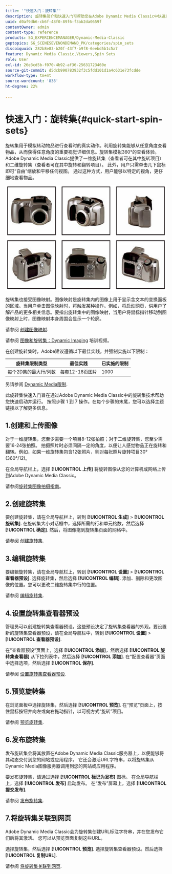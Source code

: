 ```yaml
---
title: '"快速入门：旋转集"'
description: 旋转集简介和快速入门可帮助您在Adobe Dynamic Media Classic中快速启动并运行。
uuid: d0af9db6-cb6f-48f0-89f6-f3ab2da0659f
contentOwner: admin
content-type: reference
products: SG_EXPERIENCEMANAGER/Dynamic-Media-Classic
geptopics: SG_SCENESEVENONDEMAND_PK/categories/spin_sets
discoiquuid: 282b8e83-b20f-43f7-b9f8-6eebd5b1c5a7
feature: Dynamic Media Classic,Viewers,Spin Sets
role: User
exl-id: 26e3cd5b-f070-4b92-af36-25631723460e
source-git-commit: d5dcb990783932f3c5fdd101d1a4c631e73fcdde
workflow-type: tm+mt
source-wordcount: '838'
ht-degree: 22%

---
```


# 快速入门：旋转集{#quick-start-spin-sets}

旋转集用于模拟转动物品进行查看时的真实动作。利用旋转集能够从任意角度查看物品，从而获得任意角度的重要视觉详细信息。旋转集模拟360°的查看体验。 Adobe Dynamic Media Classic提供了一维旋转集（查看者可在其中旋转项目）和二维旋转集（查看者可在其中旋转和翻转项目）。 此外，用户只需单击几下鼠标即可“自由”缩放和平移任何视图。 通过这种方式，用户能够以特定的视角，更仔细地查看物品。

![旋转集的图像。](/help/assets/spin_set.png)

旋转集也接受图像映射。图像映射是旋转集内的图像上用于显示含文本的变换面板的区域。当用户单击图像映射时，将触发某种操作。例如，将启动网页，供用户了解产品的更多相关信息。要指出旋转集中的图像映射，当用户将鼠标指针移动到图像映射上时，图像映射本身周围会显示一个轮廓。

请参阅 [创建图像映射](creating-image-maps.md).

请参阅 [图像和旋转集：Dynamic Imaging](https://s7d5.scene7.com/s7viewers/html5/VideoViewer.html?videoserverurl=https://s7d5.scene7.com/is/content/&amp;emailurl=https://s7d5.scene7.com/s7/emailFriend&amp;serverUrl=https://s7d5.scene7.com/is/image/&amp;config=Scene7SharedAssets/Universal_HTML5_Video&amp;contenturl=https://s7d5.scene7.com/skins/&amp;asset=S7tutorials/556_Image%20&amp;%20Spin%20Sets_converted%20renamed_Dynamic%20Imaging-AVS) 培训视频。

在创建旋转集时，Adobe建议遵循以下最佳实践，并强制实施以下限制：

| 旋转集限制类型 | 最佳实践 | 已实施的限制 |
| --- | --- | --- |
| 每个2D集的最大行/列数 | 每套12-18页图片 | 1000 |

另请参阅 [Dynamic Media限制](/help/limitations.md).

此旋转集快速入门旨在通过Adobe Dynamic Media Classic中的旋转集技术帮助您快速启动并运行。 按照步骤 1 到 7 操作。在每个步骤的末尾，您可以选择主题链接以了解更多信息。

## 1.创建和上传图像

对于一维旋转集，您至少需要一个项目8-12张拍照；对于二维旋转集，您至少需要16-24张拍照。 拍摄照片时必须间隔一定的角度，以便让人感觉物品正在旋转和翻转。例如，如果一维旋转集包含12张照片，则对每张照片旋转项目30°(360°/12)。

在全局导航栏上，选择 **[!UICONTROL 上传]** 将旋转图像从您的计算机或网络上传到Adobe Dynamic Media Classic。

请参阅[旋转集图像拍摄指南](creating-spin-set.md#guidelines-for-shooting-spin-set-images)。

## 2.创建旋转集

要创建旋转集，请在全局导航栏上，转到 **[!UICONTROL 生成]** > **[!UICONTROL 旋转集]**. 在旋转集大小对话框中，选择所需的行和单元格数，然后选择 **[!UICONTROL 确定]**. 然后，将图像拖到旋转集页面的网格中。

请参阅 [创建旋转集](creating-spin-set.md#creating-a-spin-set).

## 3.编辑旋转集

要编辑旋转集，请在全局导航栏上，转到 **[!UICONTROL 设置]** > **[!UICONTROL 查看器预设]**. 选择旋转集，然后选择 **[!UICONTROL 编辑]**. 添加、删除和更改图像的位置。您可以更改二维旋转集中行的位置。

请参阅 [编辑旋转集](creating-spin-set.md#editing-a-spin-set).

## 4.设置旋转集查看器预设

管理员可以创建旋转集查看器预设。这些预设决定了旋转集查看器的外观。要设置新的旋转集查看器预设，请在全局导航栏中，转到 **[!UICONTROL 设置]** > **[!UICONTROL 查看器预设]**.

在“查看器预设”页面上，选择 **[!UICONTROL 添加]**，然后选择 **[!UICONTROL 旋转集查看器]** 从下拉列表中，然后选择 **[!UICONTROL 添加]**. 在“配置查看器”页面中选择选项，然后选择 **[!UICONTROL 保存]**.

请参阅 [设置旋转集查看器预设](setting-spin-set-viewer-presets.md#setting-up-spin-set-viewer-presets).

## 5.预览旋转集

在浏览面板中选择旋转集，然后选择 **[!UICONTROL 预览]**. 在“预览”页面上，按住鼠标按钮并向左或向右拖动指针，以可视方式“旋转”项目。

请参阅 [预览旋转集](previewing-spin-set.md#previewing-a-spin-set).

## 6.发布旋转集

发布旋转集会将其放置在Adobe Dynamic Media Classic服务器上，以便能够将其动态交付到您的网站或应用程序。 它还会激活URL字符串，以将旋转集从Dynamic Media图像服务器调用到您的网站或应用程序。

要发布旋转集，请通过选择 **[!UICONTROL 标记为发布]** 图标。 在全局导航栏上，选择 **[!UICONTROL 发布]** 启动发布。 在“发布”屏幕上，选择 **[!UICONTROL 提交发布]**.

请参阅 [发布旋转集](publishing-spin-set.md#publishing-a-spin-set).

## 7.将旋转集关联到网页

Adobe Dynamic Media Classic会为旋转集创建URL标注字符串，并在您发布它们后将其激活。 您可以从预览页面复制这些URL。

选择旋转集，然后选择 **[!UICONTROL 预览]**. 选择旋转集查看器预设。然后选择 **[!UICONTROL 复制URL]**.

请参阅 [将旋转集关联到网页](linking-spin-set-web-page.md#linking-a-spin-set-to-a-web-page).
